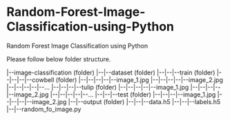 # Random-Forest-Image-Classification-using-Python
Random Forest Image Classification using Python

Please follow below folder structure.

|--image-classification (folder)
|--|--dataset (folder)
|--|--|--train (folder)
|--|--|--|--cowbell (folder)
|--|--|--|--|--image_1.jpg
|--|--|--|--|--image_2.jpg
|--|--|--|--|--...
|--|--|--|--tulip (folder)
|--|--|--|--|--image_1.jpg
|--|--|--|--|--image_2.jpg
|--|--|--|--|--...
|--|--|--test (folder)
|--|--|--|--image_1.jpg
|--|--|--|--image_2.jpg
|--|--output (folder)
|--|--|--data.h5
|--|--|--labels.h5
|--|--random_fo_image.py

